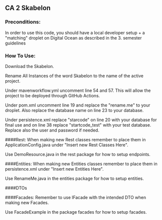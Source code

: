 ## CA 2 Skabelon

### Preconditions:
In order to use this code, you should have a local developer setup + a "matching" droplet on Digital Ocean as described in the 3. semester guidelines

### How To Use:
Download the Skabelon.

Rename All Instances of the word Skabelon to the name of the active project.

Under mavenworkflow.yml uncomment line 54 and 57. This will allow the project to be deployed through GitHub Actions.

Under pom.xml uncomment line 19 and replace the "rename.me" to your droplet.
Also replace the database name on line 23 to your database.

Under persistence.xml replace "starcode" on line 20 with your database for final use and on line 38 replace "startcode_test" with your test database.
Replace also the user and password if needed.

####Rest:
When making new Rest classes remember to place them in ApplicationConfig.java under "Insert new Rest Classes Here".

Use DemoResource.java in the rest package for how to setup endpoints.

####Entities:
When making new Entities classes remember to place them in persistence.xml under "Insert new Entities Here".

Use RenameMe.java in the entities package for how to setup entities.

####DTOs

####Facades:
Remember to use IFacade with the intended DTO when making new Facades.

Use FacadeExample in the package facades for how to setup facades.